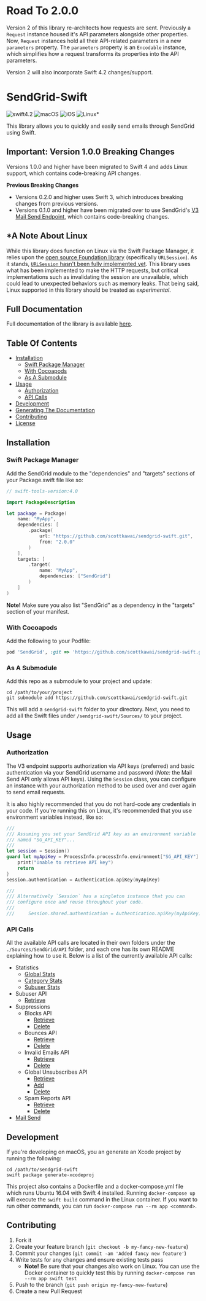 # Road To 2.0.0

Version 2 of this library re-architects how requests are sent. Previously a `Request` instance housed it's API parameters alongside other properties. Now, `Request` instances hold all their API-related parameters in a new `parameters` property. The `parameters` property is an `Encodable` instance, which simplifies how a request transforms its properties into the API parameters.

Version 2 will also incorporate Swift 4.2 changes/support.

# SendGrid-Swift

![swift4.2](https://img.shields.io/badge/swift-v4.2-green.svg) ![macOS](https://img.shields.io/badge/os-macOS-blue.svg) ![iOS](https://img.shields.io/badge/os-iOS-blue.svg) ![Linux\*](https://img.shields.io/badge/os-Linux\*-blue.svg)

This library allows you to quickly and easily send emails through SendGrid using Swift.

## Important: Version 1.0.0 Breaking Changes

Versions 1.0.0 and higher have been migrated to Swift 4 and adds Linux support, which contains code-breaking API changes.

**Previous Breaking Changes**

- Versions 0.2.0 and higher uses Swift 3, which introduces breaking changes from previous versions.
- Versions 0.1.0 and higher have been migrated over to use SendGrid's [V3 Mail Send Endpoint](https://sendgrid.com/docs/API_Reference/Web_API_v3/Mail/index.html), which contains code-breaking changes.

## \*A Note About Linux

While this library does function on Linux via the Swift Package Manager, it relies upon the [open source Foundation library](https://github.com/apple/swift-corelibs-foundation) (specifically `URLSession`).  As it stands, [`URLSession` hasn't been fully implemented yet](https://github.com/apple/swift-corelibs-foundation/blob/master/Docs/Status.md). This library uses what has been implemented to make the HTTP requests, but critical implementations such as invalidating the session are unavailable, which could lead to unexpected behaviors such as memory leaks. That being said, Linux supported in this library should be treated as *experimental*.

## Full Documentation

Full documentation of the library is available [here](http://scottkawai.github.io/sendgrid-swift/docs/).

## Table Of Contents

- [Installation](#installation)
    + [Swift Package Manager](#swift-package-manager)
    + [With Cocoapods](#with-cocoapods)
    + [As A Submodule](#as-a-submodule)
- [Usage](#usage)
    + [Authorization](#authorization)
    + [API Calls](#api-calls)
- [Development](#development)
- [Generating The Documentation](#generating-the-documentation)
- [Contributing](#contributing)
- [License](#license)

## Installation

### Swift Package Manager

Add the SendGrid module to the "dependencies" and "targets" sections of your Package.swift file like so:

```swift
// swift-tools-version:4.0

import PackageDescription

let package = Package(
    name: "MyApp",
    dependencies: [
        .package(
            url: "https://github.com/scottkawai/sendgrid-swift.git",
            from: "2.0.0"
        )
    ],
    targets: [
        .target(
            name: "MyApp",
            dependencies: ["SendGrid"]
        )
    ]
)
```

**Note!** Make sure you also list "SendGrid" as a dependency in the "targets" section of your manifest.

### With Cocoapods

Add the following to your Podfile:

```ruby
pod 'SendGrid', :git => 'https://github.com/scottkawai/sendgrid-swift.git'
```

### As A Submodule

Add this repo as a submodule to your project and update:

```shell
cd /path/to/your/project
git submodule add https://github.com/scottkawai/sendgrid-swift.git
```

This will add a `sendgrid-swift` folder to your directory. Next, you need to add all the Swift files under `/sendgrid-swift/Sources/` to your project.

## Usage

### Authorization

The V3 endpoint supports authorization via API keys (preferred) and basic authentication via your SendGrid username and password (*Note:* the Mail Send API only allows API keys). Using the `Session` class, you can configure an instance with your authorization method to be used over and over again to send email requests.

It is also highly recommended that you do not hard-code any credentials in your code. If you're running this on Linux, it's recommended that you use environment variables instead, like so:

```swift
///
/// Assuming you set your SendGrid API key as an environment variable
/// named "SG_API_KEY"...
///
let session = Session()
guard let myApiKey = ProcessInfo.processInfo.environment["SG_API_KEY"] else { 
    print("Unable to retrieve API key")
    return
}
session.authentication = Authentication.apiKey(myApiKey)

///
/// Alternatively `Session` has a singleton instance that you can 
/// configure once and reuse throughout your code.
///
///     Session.shared.authentication = Authentication.apiKey(myApiKey)
```

### API Calls

All the available API calls are located in their own folders under the `./Sources/SendGrid/API` folder, and each one has its own README explaining how to use it. Below is a list of the currently available API calls:

- Statistics
    + [Global Stats](http://scottkawai.github.io/sendgrid-swift/docs/Structs/Statistic/Global.html)
    + [Category Stats](http://scottkawai.github.io/sendgrid-swift/docs/Structs/Statistic/Category.html)
    + [Subuser Stats](http://scottkawai.github.io/sendgrid-swift/docs/Structs/Statistic/Subuser.html)
- Subuser API
    + [Retrieve](http://scottkawai.github.io/sendgrid-swift/docs/Structs/Subuser/Get.html)
- Suppressions
    + Blocks API
        * [Retrieve](http://scottkawai.github.io/sendgrid-swift/docs/Structs/Block.html#/s:8SendGrid5BlockV3GetC)
        * [Delete](http://scottkawai.github.io/sendgrid-swift/docs/Structs/Block/Delete.html)
    + Bounces API
        * [Retrieve](http://scottkawai.github.io/sendgrid-swift/docs/Structs/Bounce.html#/s:8SendGrid6BounceV3GetC)
        * [Delete](http://scottkawai.github.io/sendgrid-swift/docs/Structs/Bounce/Delete.html)
    + Invalid Emails API
        * [Retrieve](http://scottkawai.github.io/sendgrid-swift/docs/Structs/InvalidEmail.html#/s:8SendGrid12InvalidEmailV3GetC)
        * [Delete](http://scottkawai.github.io/sendgrid-swift/docs/Structs/InvalidEmail/Delete.html)
    + Global Unsubscribes API
        * [Retrieve](http://scottkawai.github.io/sendgrid-swift/docs/Structs/GlobalUnsubscribe.html#/s:8SendGrid17GlobalUnsubscribeV3GetC)
        * [Add](http://scottkawai.github.io/sendgrid-swift/docs/Structs/GlobalUnsubscribe/Add.html)
        * [Delete](http://scottkawai.github.io/sendgrid-swift/docs/Structs/GlobalUnsubscribe/Delete.html)
    + Spam Reports API
        * [Retrieve](http://scottkawai.github.io/sendgrid-swift/docs/Structs/SpamReport.html#/s:8SendGrid10SpamReportV3GetC)
        * [Delete](http://scottkawai.github.io/sendgrid-swift/docs/Structs/SpamReport/Delete.html)
- [Mail Send](http://scottkawai.github.io/sendgrid-swift/docs/Classes/Email.html)

## Development

If you're developing on macOS, you an generate an Xcode project by running the following:

```shell
cd /path/to/sendgrid-swift
swift package generate-xcodeproj
```

This project also contains a Dockerfile and a docker-compose.yml file which runs Ubuntu 16.04 with Swift 4 installed. Running `docker-compose up` will execute the `swift build` command in the Linux container. If you want to run other commands, you can run `docker-compose run --rm app <command>`.

## Contributing

1. Fork it
2. Create your feature branch (`git checkout -b my-fancy-new-feature`)
3. Commit your changes (`git commit -am 'Added fancy new feature'`)
4. Write tests for any changes and ensure existing tests pass
    - **Note!** Be sure that your changes also work on Linux. You can use the Docker container to quickly test this by running `docker-compose run --rm app swift test`
5. Push to the branch (`git push origin my-fancy-new-feature`)
6. Create a new Pull Request